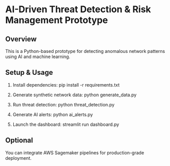 # AI-Driven Threat Detection & Risk Management Prototype

## Overview
This is a Python-based prototype for detecting anomalous network patterns using AI and machine learning.

## Setup & Usage
1. Install dependencies:
    pip install -r requirements.txt

2. Generate synthetic network data:
    python generate_data.py

3. Run threat detection:
    python threat_detection.py

4. Generate AI alerts:
    python ai_alerts.py

5. Launch the dashboard:
    streamlit run dashboard.py

## Optional
You can integrate AWS Sagemaker pipelines for production-grade deployment.
